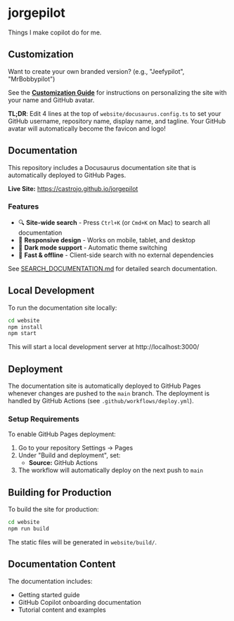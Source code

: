 # jorgepilot

Things I make copilot do for me.

## Customization

Want to create your own branded version? (e.g., "Jeefypilot", "MrBobbypilot")

See the **[Customization Guide](CUSTOMIZATION.md)** for instructions on personalizing the site with your name and GitHub avatar.

**TL;DR**: Edit 4 lines at the top of `website/docusaurus.config.ts` to set your GitHub username, repository name, display name, and tagline. Your GitHub avatar will automatically become the favicon and logo!

## Documentation

This repository includes a Docusaurus documentation site that is automatically deployed to GitHub Pages.

**Live Site:** https://castrojo.github.io/jorgepilot

### Features

- 🔍 **Site-wide search** - Press `Ctrl+K` (or `Cmd+K` on Mac) to search all documentation
- 📱 **Responsive design** - Works on mobile, tablet, and desktop
- 🌙 **Dark mode support** - Automatic theme switching
- 🚀 **Fast & offline** - Client-side search with no external dependencies

See [SEARCH_DOCUMENTATION.md](SEARCH_DOCUMENTATION.md) for detailed search documentation.

## Local Development

To run the documentation site locally:

```bash
cd website
npm install
npm start
```

This will start a local development server at http://localhost:3000/

## Deployment

The documentation site is automatically deployed to GitHub Pages whenever changes are pushed to the `main` branch. The deployment is handled by GitHub Actions (see `.github/workflows/deploy.yml`).

### Setup Requirements

To enable GitHub Pages deployment:

1. Go to your repository Settings → Pages
2. Under "Build and deployment", set:
   - **Source:** GitHub Actions
3. The workflow will automatically deploy on the next push to `main`

## Building for Production

To build the site for production:

```bash
cd website
npm run build
```

The static files will be generated in `website/build/`.

## Documentation Content

The documentation includes:
- Getting started guide
- GitHub Copilot onboarding documentation
- Tutorial content and examples
